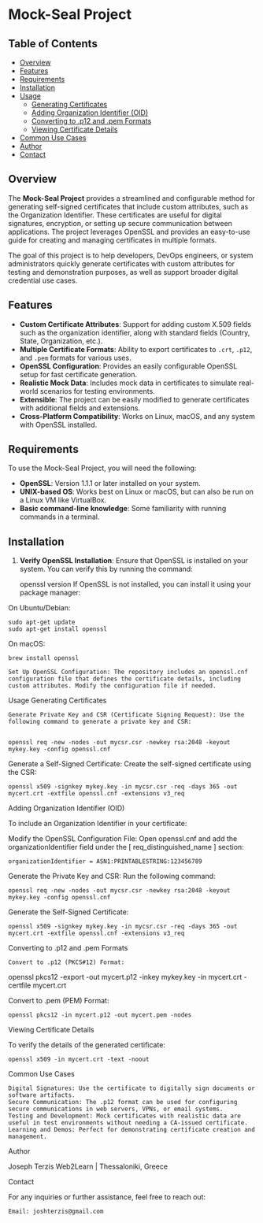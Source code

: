 # Mock-Seal Project

## Table of Contents
- [Overview](#overview)
- [Features](#features)
- [Requirements](#requirements)
- [Installation](#installation)
- [Usage](#usage)
  - [Generating Certificates](#generating-certificates)
  - [Adding Organization Identifier (OID)](#adding-organization-identifier-oid)
  - [Converting to .p12 and .pem Formats](#converting-to-p12-and-pem-formats)
  - [Viewing Certificate Details](#viewing-certificate-details)
- [Common Use Cases](#common-use-cases)
- [Author](#author)
- [Contact](#contact)

## Overview
The **Mock-Seal Project** provides a streamlined and configurable method for generating self-signed certificates that include custom attributes, such as the Organization Identifier. These certificates are useful for digital signatures, encryption, or setting up secure communication between applications. The project leverages OpenSSL and provides an easy-to-use guide for creating and managing certificates in multiple formats. 

The goal of this project is to help developers, DevOps engineers, or system administrators quickly generate certificates with custom attributes for testing and demonstration purposes, as well as support broader digital credential use cases.

## Features
- **Custom Certificate Attributes**: Support for adding custom X.509 fields such as the organization identifier, along with standard fields (Country, State, Organization, etc.).
- **Multiple Certificate Formats**: Ability to export certificates to `.crt`, `.p12`, and `.pem` formats for various uses.
- **OpenSSL Configuration**: Provides an easily configurable OpenSSL setup for fast certificate generation.
- **Realistic Mock Data**: Includes mock data in certificates to simulate real-world scenarios for testing environments.
- **Extensible**: The project can be easily modified to generate certificates with additional fields and extensions.
- **Cross-Platform Compatibility**: Works on Linux, macOS, and any system with OpenSSL installed.

## Requirements
To use the Mock-Seal Project, you will need the following:
- **OpenSSL**: Version 1.1.1 or later installed on your system.
- **UNIX-based OS**: Works best on Linux or macOS, but can also be run on a Linux VM like VirtualBox.
- **Basic command-line knowledge**: Some familiarity with running commands in a terminal.

## Installation
1. **Verify OpenSSL Installation**: 
   Ensure that OpenSSL is installed on your system. You can verify this by running the command:
   
   openssl version
If OpenSSL is not installed, you can install it using your package manager:

On Ubuntu/Debian:


    sudo apt-get update
    sudo apt-get install openssl

On macOS:

    brew install openssl

    Set Up OpenSSL Configuration: The repository includes an openssl.cnf configuration file that defines the certificate details, including custom attributes. Modify the configuration file if needed.

Usage
Generating Certificates

    Generate Private Key and CSR (Certificate Signing Request): Use the following command to generate a private key and CSR:


    openssl req -new -nodes -out mycsr.csr -newkey rsa:2048 -keyout mykey.key -config openssl.cnf

Generate a Self-Signed Certificate: Create the self-signed certificate using the CSR:


    openssl x509 -signkey mykey.key -in mycsr.csr -req -days 365 -out mycert.crt -extfile openssl.cnf -extensions v3_req

Adding Organization Identifier (OID)

To include an Organization Identifier in your certificate:

Modify the OpenSSL Configuration File: Open openssl.cnf and add the organizationIdentifier field under the [ req_distinguished_name ] section:


    organizationIdentifier = ASN1:PRINTABLESTRING:123456789

Generate the Private Key and CSR: Run the following command:


    openssl req -new -nodes -out mycsr.csr -newkey rsa:2048 -keyout mykey.key -config openssl.cnf

Generate the Self-Signed Certificate:


    openssl x509 -signkey mykey.key -in mycsr.csr -req -days 365 -out mycert.crt -extfile openssl.cnf -extensions v3_req

Converting to .p12 and .pem Formats

    Convert to .p12 (PKCS#12) Format:


openssl pkcs12 -export -out mycert.p12 -inkey mykey.key -in mycert.crt -certfile mycert.crt

Convert to .pem (PEM) Format:


    openssl pkcs12 -in mycert.p12 -out mycert.pem -nodes

Viewing Certificate Details

To verify the details of the generated certificate:


    openssl x509 -in mycert.crt -text -noout

Common Use Cases

    Digital Signatures: Use the certificate to digitally sign documents or software artifacts.
    Secure Communication: The .p12 format can be used for configuring secure communications in web servers, VPNs, or email systems.
    Testing and Development: Mock certificates with realistic data are useful in test environments without needing a CA-issued certificate.
    Learning and Demos: Perfect for demonstrating certificate creation and management.

Author

Joseph Terzis
Web2Learn | Thessaloniki, Greece

Contact

For any inquiries or further assistance, feel free to reach out:

    Email: joshterzis@gmail.com
